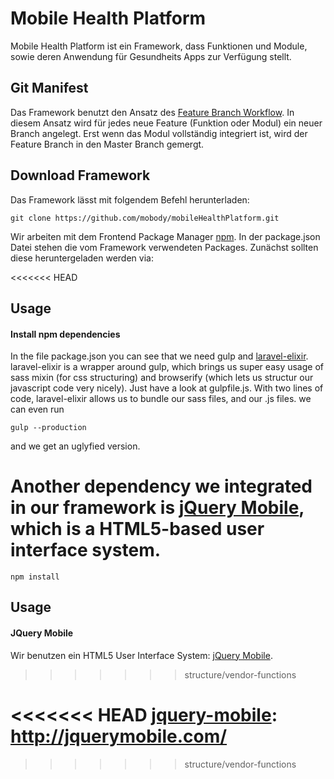 # Mobile Health Platform

Mobile Health Platform ist ein Framework, dass Funktionen und Module, sowie deren Anwendung für Gesundheits Apps zur Verfügung stellt. 

## Git Manifest

Das Framework benutzt den Ansatz des [Feature Branch Workflow][git-feature-branch]. In diesem Ansatz wird für jedes neue Feature (Funktion oder Modul) ein neuer Branch angelegt. Erst wenn das Modul vollständig integriert ist, wird der Feature Branch in den Master Branch gemergt.

## Download Framework

Das Framework lässt mit folgendem Befehl herunterladen:

	git clone https://github.com/mobody/mobileHealthPlatform.git

Wir arbeiten mit dem Frontend Package Manager [npm][npm]. In der package.json Datei stehen die vom Framework verwendeten Packages. Zunächst sollten diese heruntergeladen werden via:

<<<<<<< HEAD
## Usage

#### Install npm dependencies

In the file package.json you can see that we need gulp and [laravel-elixir][laravel-elixir]. laravel-elixir is a wrapper around gulp, which brings us super easy usage of sass mixin (for css structuring) and browserify (which lets us structur our javascript code very nicely). Just have a look at gulpfile.js. 
With two lines of code, laravel-elixir allows us to bundle our sass files, and our .js files. we can even run 

	gulp --production

and we get an uglyfied version.

Another dependency we integrated in our framework is [jQuery Mobile][jquery-mobile], which is a HTML5-based user interface system.
=======
	npm install


## Usage

#### JQuery Mobile

Wir benutzen ein HTML5 User Interface System: [jQuery Mobile][jquery-mobile].
>>>>>>> structure/vendor-functions

[package-json]: https://github.com/phonegap/phonegap-template-hello-world/blob/master/config.xml
[git-feature-branch]: https://www.atlassian.com/git/tutorials/comparing-workflows/feature-branch-workflow
[laravel-elixir]: https://github.com/laravel/elixir
<<<<<<< HEAD
[jquery-mobile]: http://jquerymobile.com/
=======
[jquery-mobile]: http://jquerymobile.com/
[npm]: https://www.npmjs.com/
>>>>>>> structure/vendor-functions
